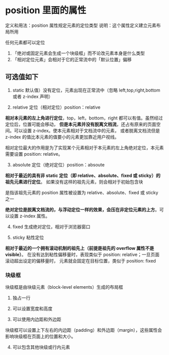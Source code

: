 # position 里面的属性

定义和用法：position 属性规定元素的定位类型
说明：这个属性定义建立元素布局所用

任何元素都可以定位

1. 「绝对或固定元素会生成一个块级框」而不论改元素本身是什么类型
2. 「相对定位元素」会相对于它的正常流中的「默认位置」偏移

## 可选值如下

1. static 默认值）没有定位，元素出现在正常流中（忽略 left,top,right,bottom 或者 z-index 声明）

2. relative 定位（相对定位）position：relative

**相对本元素的左上角进行定位**，top，left，bottom，right 都可以有值。虽然经过定位后，位置可能会移动，
**但是本元素并没有脱离文档流**，还占有原来的页面空间。可以设置 z-index。使本元素相对于文档流中的元素，
或者脱离文档流但是 z-index 的值比本元素的值要小的元素更加靠近用户视线。

相对定位最大的作用是为了实现某个元素相对于本元素的左上角绝对定位，本元素需要设置 position: relative。

3. absolute 定位（绝对定位）position：absoute

**相对于最近的具有非 static 定位（即 relative、absolute、fixed 或 sticky）的祖先元素进行定位**。
如果没有这样的祖先元素，则会相对于初始包含块

是指该祖先元素的 position 属性被设置为 relative、absolute、fixed 或 sticky 之一

**绝对定位是脱离文档流的，与浮动定位一样的效果，会压在非定位元素的上方**。可以设置 z-index 属性。

4. fixed 生成绝对定位，相对于浏览器窗口

5. sticky 粘性定位

**相对于最近的一个拥有滚动机制的祖先上（前提是祖先的 overflow 属性不是 visible）**。
在没有达到粘性偏移量时，表现类似于 position: relative；一旦页面滚动超出设定的偏移量时，
元素就会固定在目标位置，类似于 position: fixed

### 块级框

块级框是由块级元素（block-level elements）生成的布局框

1. 独占一行

2. 可以设置宽度和高度

3. 可以使用内边距和外边距

块级框可以设置上下左右的内边距（padding）和外边距（margin），这些属性会影响块级框在页面上的位置和大小。

4. 可以包含其他块级或行内元素
